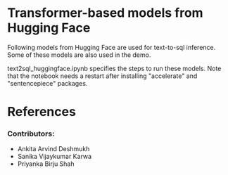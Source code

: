 # Transformer-based models from Hugging Face
Following models from Hugging Face are used for text-to-sql inference. Some of these models are also used in the demo. <br>

text2sql_huggingface.ipynb specifies the steps to run these models. Note that the notebook needs a restart after installing "accelerate" and "sentencepiece" packages. 

# References

### Contributors:
- Ankita Arvind Deshmukh
- Sanika Vijaykumar Karwa
- Priyanka Birju Shah

